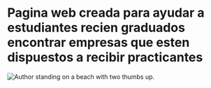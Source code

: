 <h1> Pagina web creada para ayudar a estudiantes recien graduados encontrar empresas que esten dispuestos a recibir practicantes</h1>
<p> <img src="https://www.qburst.com/images/responsive/company/career/workCulture.png" alt="Author standing on a beach with two thumbs up.">
